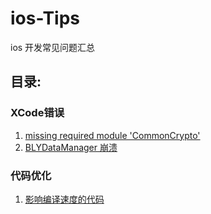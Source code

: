 # ios-Tips
ios 开发常见问题汇总

## 目录:
### XCode错误
 1. [missing required module 'CommonCrypto'](./Xcode_Error/1.%20missing%20CommonCrypto.md)
 2. [BLYDataManager 崩溃](.%2fXcode_Error%2f2.+BLYDataManager+%e5%b4%a9%e6%ba%83)
 
 ### 代码优化
 1. [影响编译速度的代码](./Code_optimization/1.影响编译速度的代码.md)